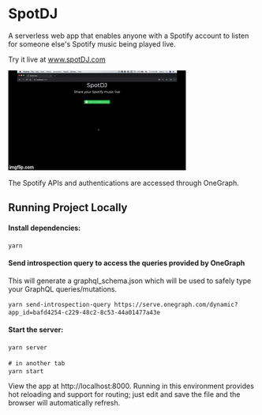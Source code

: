 # SpotDJ

A serverless web app that enables anyone with a Spotify account to listen for someone else's Spotify music being played live.

Try it live at www.spotDJ.com

![Demo](demo.gif)


The Spotify APIs and authentications are accessed through OneGraph.


## Running Project Locally

#### Install dependencies:

```
yarn
```


#### Send introspection query to access the queries provided by OneGraph
This will generate a graphql_schema.json which will be used to safely type your GraphQL queries/mutations.

```
yarn send-introspection-query https://serve.onegraph.com/dynamic?app_id=bafd4254-c229-48c2-8c53-44a01477a43e
```


#### Start the server:

```
yarn server

# in another tab
yarn start
```

View the app at http://localhost:8000. Running in this environment provides hot reloading and support for routing; just edit and save the file and the browser will automatically refresh.
